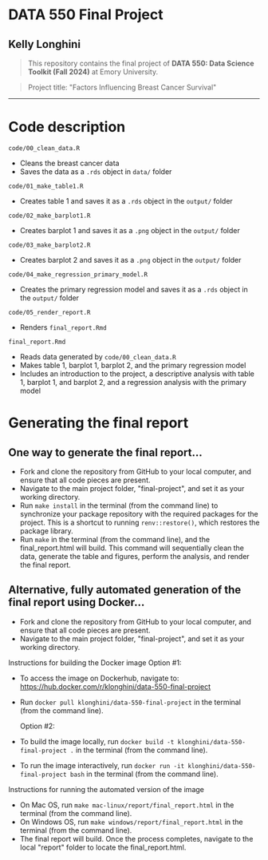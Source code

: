 # DATA 550 Final Project
## Kelly Longhini

> This repository contains the final project of __DATA 550: Data Science Toolkit (Fall 2024)__ at Emory University.

> Project title: "Factors Influencing Breast Cancer Survival"

------------------------------------------------------------------------

# Code description

`code/00_clean_data.R`

  - Cleans the breast cancer data 
  - Saves the data as a `.rds` object in `data/` folder

`code/01_make_table1.R`

  - Creates table 1 and saves it as a `.rds` object in the `output/` folder
  
`code/02_make_barplot1.R`

  - Creates barplot 1 and saves it as a `.png` object in the `output/` folder
  
`code/03_make_barplot2.R`

  - Creates barplot 2 and saves it as a `.png` object in the `output/` folder

`code/04_make_regression_primary_model.R`

  - Creates the primary regression model and saves it as a `.rds` object in the `output/` folder

`code/05_render_report.R`

  - Renders `final_report.Rmd`

`final_report.Rmd`

  - Reads data generated by `code/00_clean_data.R`
  - Makes table 1, barplot 1, barplot 2, and the primary regression model
  - Includes an introduction to the project, a descriptive analysis with table 1, barplot 1, and barplot 2, and a regression analysis with the primary model
  
# Generating the final report
## One way to generate the final report... 

  - Fork and clone the repository from GitHub to your local computer, and ensure that all code pieces are present.
  - Navigate to the main project folder, "final-project", and set it as your working directory. 
  - Run `make install` in the terminal (from the command line) to synchronize your package repository with the required packages for the project. This is a shortcut to running `renv::restore()`, which restores the package library.
  - Run `make` in the terminal (from the command line), and the final_report.html will build. This command will sequentially clean the data, generate the table and figures, perform the analysis, and render the final report.
  
  
## Alternative, fully automated generation of the final report using Docker...

  - Fork and clone the repository from GitHub to your local computer, and ensure that all code pieces are present.
  - Navigate to the main project folder, "final-project", and set it as your working directory. 

Instructions for building the Docker image
  Option #1:
- To access the image on Dockerhub, navigate to: https://hub.docker.com/r/klonghini/data-550-final-project
- Run `docker pull klonghini/data-550-final-project` in the terminal (from the command line). 

  Option #2: 
- To build the image locally, run `docker build -t klonghini/data-550-final-project .` in the terminal (from the command line).
- To run the image interactively, run `docker run -it klonghini/data-550-final-project bash` in the terminal (from the command line).

Instructions for running the automated version of the image
- On Mac OS, run `make mac-linux/report/final_report.html` in the terminal (from the command line).
- On Windows OS, run `make windows/report/final_report.html` in the terminal (from the command line).
- The final report will build. Once the process completes, navigate to the local "report" folder to locate the final_report.html. 



  